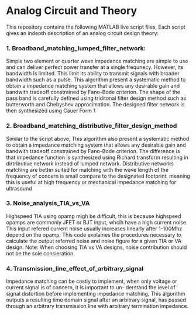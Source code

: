 # Analog Circuit and Theory

This repository contains the following MATLAB live script files, Each script gives an indepth description of an analog circuit design theory:

### 1. Broadband_matching_lumped_filter_network:
Simple two element or quarter wave impedance matching are simple to use and can deliver perfect power transfer at a single frequnecy. However, its bandwidth is limited. This limit its ability to transmit signals with broader bandwidth such as a pulse. This algorithm present a systematic method to obtain a impedance matching system that allows any desirable gain and bandwith tradeoff constrained by Fano-Bode criterion. The shape of the pass band is carefully defined using triditonal filter design method such as butterworth and Chebyshev approcimation. The designed filter network is then synthesized using Cauer Form 1

### 2. Broadband_matching_distributive_filter_design_method
Similar to the script above, This algorithm also present a systematic method to obtain a impedance matching system that allows any desirable gain and bandwith tradeoff constrained by Fano-Bode criterion. The difference is that impedance function is synthesized using Richard transform resulting in dirtributive network instead of lumped network. Distributive networks matching are better suited for matching with the wave length of the frequency of concern is small compare to the designated footprint. meaning this is useful at high frequency or mechanical impedance matching for ultrasound

### 3. Noise_analysis_TIA_vs_VA 
Highspeed TIA using opamp migh be difficult, this is because highspeed opamps are commonly JFET or BJT input, whcih have a high current noise. This input refered current noise usually increases linearly after 1-100Mhz depend on the opamp. This code explaines the procedures necessary to calculate the output referred noise and noise figure for a given TIA or VA design. Note: When choosing TIA vs VA designs, noise contribution should not be the sole consieration. 

### 4. Transmission_line_effect_of_arbitrary_signal
Impedance matching can be costly to implement, when only voltage or current signal is of concern, it is important to un-
derstand the level of signal distortion before implementing impedance matching. This algorithm outputs a resulting time domain signal after an arbitrary signal, has passed through an arbitrary transmission line with arbitrary termination impedance.
